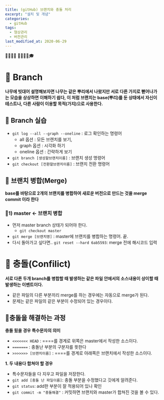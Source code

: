 ```yaml
---
title: (gitHub) 브랜치와 충돌 처리
excerpt: "설치 및 개념"
categories:
  - gitHub 
tags:
  - 형상관리
  - 버전관리
last_modified_at: 2020-06-29
---
```

💼📝🔑⏰ 📙📓📘📒🎓

# 💼 Branch
**나무에 빗대어 설명해보자면 나무는 같은 뿌리에서 나왔지만 서로 다른 가지로 뻗어나가는 모습을 상상하면 이해하기 쉽다, 이 처럼 브랜치는 base(뿌리)를 둔 상태에서 자신이 테스트나, 다른 사람이 이용할 목적(가지)으로 사용한다.** 

## 📝 Branch 실습
- `git log --all --graph --oneline` : 로그 확인하는 명령어
  + all 옵션 : 모든 브렌치를 보기,  
  + graph 옵션 : 시각화 하기
  + oneline 옵션 : 간략하게 보기
- `git branch [생성할브랜치이름]` : 브랜치 생성 명령어
- `git checkout [전환할브랜치이름]` : 브랜치 전환 명령어

## 📝 브랜치 병합(Merge)
**base를 바탕으로 2개의 브랜치를 병합하여 새로운 버전으로 만드는 것을 merge commit 이라 한다**  

### 🔑1) master <- 브랜치 병합
- 먼저 master branch 상태가 되어야 한다.
  + `git checkout master`
- `git merge [브랜치명]` : master에 브랜치를 병합하는 명령어. 끝.
- 다시 돌아가고 싶다면.. `git reset --hard 6ab5593`: merge 전에 해시코드 입력


# 💼 충돌(Confilict)
**서로 다른 두개 branch를 병합할 때 발생하는 같은 파일 안에서의 소스내용이  상이할 때 발생하는 이벤트이다.**
- 같은 파일의 다른 부분끼리 merge를 하는 경우에는 자동으로 merge가 된다.
- 문제는 같은 파일의 같은 부분이 수정되어 있는 경우이다.

## 📝충돌을 해결하는 과정
**충돌 됬을 경우 특수문자의 의미**
- `<<<<<<< HEAD` : ====를 경계로 위쪽은 master에서 작성한 소스이다.
- `=======` : 충돌난 부분의 구분자를 뜻한다
- `>>>>>>> [브랜치이름]` : ====를 경계로 아래쪽은 브랜치에서 작성한 소스이다.

**1. 두 내용다 합쳐야 할 경우**
- 특수문자들을 다 지우고 파일을 저장한다.
- `git add [충돌 난 파일이름]`: 충돌 부분을 수정했다고 깃에게 알려준다.
- `git status`: add한 부분이 잘 적용되어 있나 확인
- `git commit -m "충돌해결"` : 커밋하면 브랜치와 master가 합쳐진 것을 볼 수 있다.
